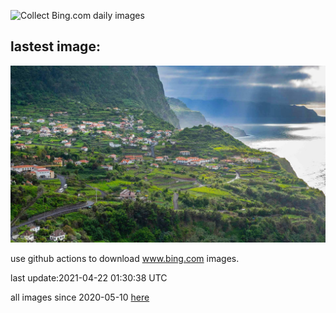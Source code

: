![Collect Bing.com daily images](https://github.com/counter2015/bing-daily-images/workflows/Collect%20Bing.com%20daily%20images/badge.svg)
## lastest image:
![](images/SaoJorgeMadeira.jpg)

use github actions to download www.bing.com images.

last update:2021-04-22 01:30:38 UTC

all images since 2020-05-10 [here](https://github.com/counter2015/bing-daily-images/tree/master/images) 
